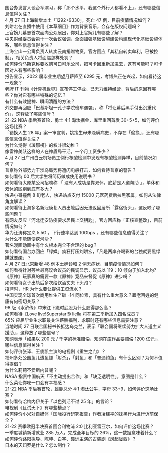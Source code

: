国台办发言人谈台军演习，称「那个水平，我这个外行人都看不上」，还有哪些信息值得关注？  
4 月 27 日上海新增本土「1292+9330」，死亡 47 例，目前疫情情况如何？  
刘畊宏在直播中使用《本草纲目》作为背景音乐，会存在版权问题吗？  
上官婉儿墓志首次面向公众展出，你对上官婉儿有哪些了解？  
中央财经委员会第十一次会议强调，全面加强基础设施建设构建现代化基础设施体系，哪些信息值得关注？  
上海宝山一公寓负责人转卖云南捐赠物资，官方回应「其私自转卖牟利，已被控制」，相关负责人将面临怎样处罚？  
如何评价马斯克称要收购可口可乐公司，把可卡因重新加进去，这有可能吗？可卡因对人有哪些影响？  
报告显示，2022 届毕业生期望月薪降至 6295 元，考博热正在兴起，如何看待这一现象？  
老牌 IT 刊物《计算机世界》宣布停工停业，已无力维持经营，背后的原因有哪些？你对它有哪些特殊的记忆？  
有什么有效提神、瞬间清醒的方法？  
外交部再回应「巴基斯坦一孔子学院班车遇袭」，称「将让幕后黑手付出沉重代价」，这释放了哪些信号？  
21-22 NBA 季后赛首轮，勇士 4:1 淘汰掘金，库里重回首发 30+5+5，如何评价这场比赛？  
「错换人生 28 年」案一审宣判，姚策生母未隐瞒病史，不存在「偷换」，还有哪些信息值得关注？  
为什么觉得《琅琊榜》的权斗很幼稚？  
像雷神美队这样的人在神盾局干活，一个月工资多少？  
4 月 27 日广州白云机场员工例行核酸检测中发现有核酸检测异样，目前情况如何？  
普京称外部势力干涉乌局势将遭闪电般打击，如何看待普京的警告？  
如何看待 00 后大学生将简历做成使用说明书？  
如何看待太原某公司招聘称 「 没有人成功是靠双休，底薪是人道帮助 」，单休和双休的区别到底有多大？  
快递小哥撞倒 8 旬老人，快递站点支付 15000 元医药费后拉黑家属。如何从法律角度解读？  
如何看待上海多名新冠康复人员出舱后因无法返回居所「露宿街头」，这反映了哪些问题？  
有网友反应「河北迁安防疫要求居民上交钥匙」，官方回应称「正核查整改」，目前情况如何？  
华为汪涛称定义 5.5G ，下行速率达到 10Gbps ，还有哪些信息值得关注？  
为什么不能随便挖河沙？  
著名漫画动画中有什么根本完全不合理的 bug？  
如何看待国台办回应「绿媒」疯狂打压刘畊宏，「凡是两岸齐喝彩的台独就要黑绿媒就要酸」？  
4 月 27 日北京新增 48 例本土确诊和 2 例无症状，目前疫情情况如何？  
如何看待针对芬兰最高议会议员的民调显示，议员以 119：10 倾向于加入北约?  
《原神》玩家真的需要一款《原神》竞品来督促《原神》进步吗？  
如何看待女子出轨后多次给饮酒丈夫下头孢？  
招聘时，HR 为什么要让提供工资流水？  
中国实现全球首次商用堆生产碳 -14 同位素，具有什么重大意义？跟老百姓的健康有何密切关系？  
98 版《水浒传》中宋江下跪时屁股为什么翘得那么高？  
如何看待《Love live!Superstar!!》 liella 将在第二季新加入四名成员？  
65% 应届毕业生求职最关注薪酬福利，求职时还有哪些信息需要注意？  
当地时间 27 日联合国秘书长抵达乌克兰，表示「联合国将继续努力扩大人道主义援助」，这释放了哪些信号？  
知网表示「如果以 200 元 / 千字的标准赔偿，知网在库作品要赔偿 1200 亿元」，哪些信息值得关注？  
如何评价张译、王俊凯主演的电视剧《重生之门》？  
福州多处公园鱼儿遭鱼镖「射杀」，「射鱼」和「普通钓鱼」有什么区别？为何不值得提倡？  
为什么莉莉不爱斯内普呢？  
NASA 指责中国航天「不主动提出合作」和「缺乏透明性」，意图是什么？  
什么菜让你吃一口会有幸福感？  
21-22 NBA 季后赛首轮，雄鹿总分 4:1 淘汰公牛，字母 33+9，如何评价这场比赛？  
如何看待哈梅内伊关于「以色列活不过 25 年」的言论？  
电视剧《且试天下》有哪些槽点？  
如何评价小米对自媒体「国际投行研究报告」作者凌建平的抹黑行为进行诉前保全？  
21-22 赛季欧冠半决赛首回合利物浦 2:0 比利亚雷亚尔，如何评价这场比赛？  
一季度城镇新增就业 285 万人，完成全年目标的 26%，这一数据意味着什么？  
如何评价路阳执导、陈坤、白宇、聂远主演的古装剧《风起陇西》？  
日本的天妇罗是什么？怎么制作？  

